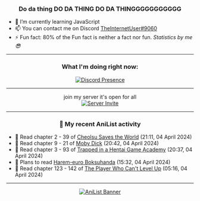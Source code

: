 <div align="center">

### Do da thing DO DA THING DO DA THINGGGGGGGGGGG
</div>

- 🌱 I’m currently learning JavaScript
- 📫 You can contact me on Discord [TheInternetUser#9060](https://discord.com/users/534117072796385300)
- ⚡ Fun fact: 80% of the Fun fact is neither a fact nor fun. _Statistics by me 😎_
<hr>

<div align="center">

### What I'm doing right now:
[![Discord Presence](https://lanyard.cnrad.dev/api/534117072796385300)](https://discord.com/users/534117072796385300)
<hr>

join my server it's open for all <br>
[![Server Invite](https://invidget.switchblade.xyz/bfYgVHxrSs)](https://discord.gg/bfYgVHxrSs)

<hr>
  
### 🌸 My recent AniList activity

</div>

<!-- ANILIST_ACTIVITY:start -->

-   📖 Read chapter 2 - 39 of [Cheolsu Saves the World](https://anilist.co/manga/154474) (21:11, 04 April 2024)
-   📖 Read chapter 9 - 21 of [Moby Dick](https://anilist.co/manga/172094) (20:42, 04 April 2024)
-   📖 Read chapter 3 - 93 of [Trapped in a Hentai Game Academy](https://anilist.co/manga/151601) (20:37, 04 April 2024)
-   📖 Plans to read [Harem-euro Boksuhanda](https://anilist.co/manga/174494) (15:32, 04 April 2024)
-   📖 Read chapter 123 - 142 of [The Player Who Can't Level Up](https://anilist.co/manga/130511) (05:16, 04 April 2024)

<!-- ANILIST_ACTIVITY:end -->
<hr>

<div align="center">

[![AniList Banner](https://img.anili.st/User/929966)](https://anilist.co/user/TheInternetUser)

<!-- ![Profile views](https://gpvc.arturio.dev/TheInternetUse7) Since 2023-01-09 -->
<br>


</div>
